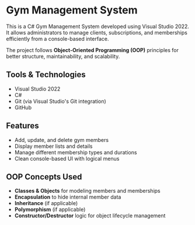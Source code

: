 # Gym Management System

This is a C# Gym Management System developed using Visual Studio 2022. It allows administrators to manage clients, subscriptions, and memberships efficiently from a console-based interface.

The project follows **Object-Oriented Programming (OOP)** principles for better structure, maintainability, and scalability.

## Tools & Technologies
- Visual Studio 2022
- C#
- Git (via Visual Studio's Git integration)
- GitHub

## Features
- Add, update, and delete gym members
- Display member lists and details
- Manage different membership types and durations
- Clean console-based UI with logical menus

## OOP Concepts Used
- **Classes & Objects** for modeling members and memberships
- **Encapsulation** to hide internal member data
- **Inheritance** (if applicable)
- **Polymorphism** (if applicable)
- **Constructor/Destructor** logic for object lifecycle management

